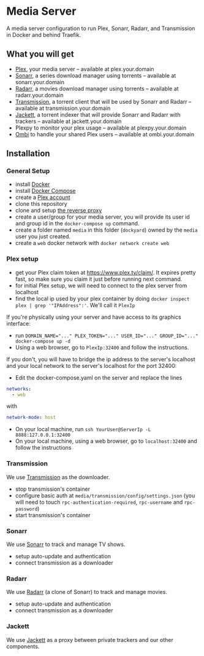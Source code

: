 # Media Server

A media server configuration to run Plex, Sonarr, Radarr, and Transmission in Docker and behind Traefik.

## What you will get

- [Plex](https://www.plex.tv), your media server – available at plex.your.domain
- [Sonarr](https://sonarr.tv/), a series download manager using torrents – available at sonarr.your.domain
- [Radarr](https://radarr.video/), a movies download manager using torrents – available at radarr.your.domain
- [Transmission](https://transmissionbt.com/), a torrent client that will be used by Sonarr and Radarr  – available at transmission.your.domain
- [Jackett](https://github.com/Jackett/Jackett), a torrent indexer that will provide Sonarr and Radarr with trackers – available at jackett.your.domain
- Plexpy to monitor your plex usage – available at plexpy.your.domain
- [Ombi](https://ombi.io/) to handle your shared Plex users – available at ombi.your.domain


## Installation

### General Setup

- install [Docker](https://www.docker.com/)
- install [Docker Compose](https://docs.docker.com/compose/)
- create a [Plex account](https://www.plex.tv/)
- clone this repository
- clone and setup [the reverse proxy](https://github.com/hkaj/reverse_proxy)
- create a user/group for your media server, you will provide its user id and group id in the `docker-compose up` command.
- create a folder named `media` in this folder (`dockyard`) owned by the `media` user you just created.
- create a `web` docker network with `docker network create web`


### Plex setup
- get your Plex claim token at https://www.plex.tv/claim/. It expires pretty fast, so make sure you claim it just before running next command.
- for initial Plex setup, we will need to connect to the plex server from localhost
- find the local ip used by your plex container by doing `docker inspect plex | grep '"IPAddress":'`. We'll call it `PlexIp`

If you're physically using your server and have access to its graphics interface:
- run `DOMAIN_NAME="..." PLEX_TOKEN="..." USER_ID="..." GROUP_ID="..." docker-compose up -d`
- Using a web browser, go to `PlexIp:32400` and follow the instructions.

If you don't, you will have to bridge the ip address to the server's localhost and your local network to the server's localhost for the port 32400:
- Edit the docker-compose.yaml on the server and replace the lines
```yaml
networks:
  - web
```
with
```yaml
network-mode: host
```
- On your local machine, run ```ssh YourUser@ServerIp -L 8888:127.0.0.1:32400```
- On your local machine, using a web browser, go to `localhost:32400` and follow the instructions


### Transmission

We use [Transmission](https://transmissionbt.com/) as the downloader.

- stop transmission's container
- configure basic auth at `media/transmission/config/settings.json` (you will need to touch `rpc-authentication-required`, `rpc-username` and `rpc-password`)
- start transmission's container


### Sonarr

We use [Sonarr](https://sonarr.tv/) to track and manage TV shows.

- setup auto-update and authentication
- connect transmission as a downloader


### Radarr

We use [Radarr](https://radarr.video/) (a clone of Sonarr) to track and manage movies.

- setup auto-update and authentication
- connect transmission as a downloader


### Jackett

We use [Jackett](https://github.com/Jackett/Jackett) as a proxy between private trackers and our other components.
